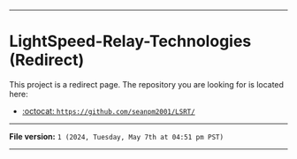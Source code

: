 
***

# LightSpeed-Relay-Technologies (Redirect)

This project is a redirect page. The repository you are looking for is located here:

- [:octocat: `https://github.com/seanpm2001/LSRT/`](https://github.com/seanpm2001/LSRT/)

***

**File version:** `1 (2024, Tuesday, May 7th at 04:51 pm PST)`

***
